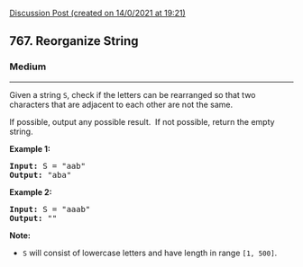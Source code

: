 [Discussion Post (created on 14/0/2021 at 19:21)](https://leetcode.com/problems/reorganize-string/solution/)  
<h2>767. Reorganize String</h2><h3>Medium</h3><hr><div><p>Given a string <code>S</code>, check if the letters can be rearranged so that two characters that are adjacent to each other are not the same.</p>

<p>If possible, output any possible result.&nbsp; If not possible, return the empty string.</p>

<p><strong>Example 1:</strong></p>

<pre><strong>Input:</strong> S = "aab"
<strong>Output:</strong> "aba"
</pre>

<p><strong>Example 2:</strong></p>

<pre><strong>Input:</strong> S = "aaab"
<strong>Output:</strong> ""
</pre>

<p><strong>Note:</strong></p>

<ul>
	<li><code>S</code> will consist of lowercase letters and have length in range <code>[1, 500]</code>.</li>
</ul>

<p>&nbsp;</p>
</div>